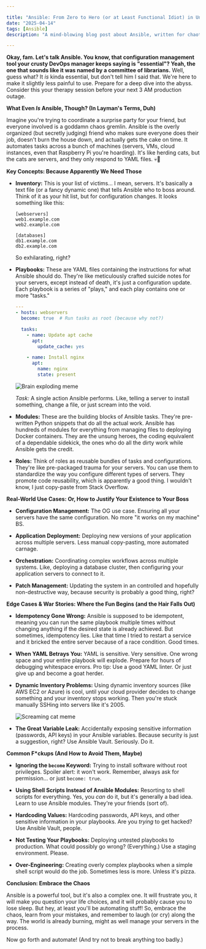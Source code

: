 ```yaml
---

title: "Ansible: From Zero to Hero (or at Least Functional Idiot) in Under 30 Minutes"
date: "2025-04-14"
tags: [Ansible]
description: "A mind-blowing blog post about Ansible, written for chaotic Gen Z engineers. Because let's be honest, you're all winging it anyway."

---
```


**Okay, fam. Let's talk Ansible. You know, that configuration management tool your crusty DevOps manager keeps saying is "essential"? Yeah, the one that sounds like it was named by a committee of librarians.**  Well, guess what? It *is* kinda essential, but don't tell him I said that. We're here to make it slightly less painful to use.  Prepare for a deep dive into the abyss. Consider this your therapy session before your next 3 AM production outage.

**What Even *Is* Ansible, Though? (In Layman's Terms, Duh)**

Imagine you're trying to coordinate a surprise party for your friend, but everyone involved is a goddamn chaos gremlin. Ansible is the overly organized (but secretly judging) friend who makes sure everyone does their job, doesn't burn the house down, and actually gets the cake on time.  It automates tasks across a bunch of machines (servers, VMs, cloud instances, even that Raspberry Pi you're hoarding).  It's like herding cats, but the cats are servers, and they only respond to YAML files. 💀🙏

**Key Concepts: Because Apparently We Need Those**

*   **Inventory:**  This is your list of victims... I mean, servers.  It's basically a text file (or a fancy dynamic one) that tells Ansible who to boss around.  Think of it as your hit list, but for configuration changes.  It looks something like this:

    ```
    [webservers]
    web1.example.com
    web2.example.com

    [databases]
    db1.example.com
    db2.example.com
    ```

    So exhilarating, right?

*   **Playbooks:**  These are YAML files containing the instructions for what Ansible should do.  They're like meticulously crafted suicide notes for your servers, except instead of death, it's just a configuration update. Each playbook is a series of "plays," and each play contains one or more "tasks."

    ```yaml
    ---
    - hosts: webservers
      become: true  # Run tasks as root (because why not?)

      tasks:
        - name: Update apt cache
          apt:
            update_cache: yes

        - name: Install nginx
          apt:
            name: nginx
            state: present
    ```

    ![Brain exploding meme](https://i.imgflip.com/456f4.jpg)

    *Task:*  A single action Ansible performs. Like, telling a server to install something, change a file, or just scream into the void.

*   **Modules:** These are the building blocks of Ansible tasks. They're pre-written Python snippets that do all the actual work. Ansible has hundreds of modules for everything from managing files to deploying Docker containers. They are the unsung heroes, the coding equivalent of a dependable sidekick, the ones who do all the dirty work while Ansible gets the credit.

*   **Roles:** Think of roles as reusable bundles of tasks and configurations.  They're like pre-packaged trauma for your servers.  You can use them to standardize the way you configure different types of servers.  They promote code reusability, which is apparently a good thing. I wouldn't know, I just copy-paste from Stack Overflow.

**Real-World Use Cases: Or, How to Justify Your Existence to Your Boss**

*   **Configuration Management:**  The OG use case.  Ensuring all your servers have the same configuration.  No more "it works on my machine" BS.

*   **Application Deployment:**  Deploying new versions of your application across multiple servers.  Less manual copy-pasting, more automated carnage.

*   **Orchestration:**  Coordinating complex workflows across multiple systems. Like, deploying a database cluster, then configuring your application servers to connect to it.

*   **Patch Management:** Updating the system in an controlled and hopefully non-destructive way, because security is probably a good thing, right?

**Edge Cases & War Stories: Where the Fun Begins (and the Hair Falls Out)**

*   **Idempotency Gone Wrong:** Ansible is supposed to be idempotent, meaning you can run the same playbook multiple times without changing anything if the desired state is already achieved.  But sometimes, idempotency lies.  Like that time I tried to restart a service and it bricked the entire server because of a race condition.  Good times.

*   **When YAML Betrays You:**  YAML is sensitive.  Very sensitive.  One wrong space and your entire playbook will explode.  Prepare for hours of debugging whitespace errors.  Pro tip:  Use a good YAML linter. Or just give up and become a goat herder.

*   **Dynamic Inventory Problems:**  Using dynamic inventory sources (like AWS EC2 or Azure) is cool, until your cloud provider decides to change something and your inventory stops working.  Then you're stuck manually SSHing into servers like it's 2005.

    ![Screaming cat meme](https://i.kym-cdn.com/photos/images/newsfeed/001/912/797/c8c.jpg)

*   **The Great Variable Leak:** Accidentally exposing sensitive information (passwords, API keys) in your Ansible variables.  Because security is just a suggestion, right?  Use Ansible Vault.  Seriously.  Do it.

**Common F\*ckups (And How to Avoid Them, Maybe)**

*   **Ignoring the `become` Keyword:** Trying to install software without root privileges.  Spoiler alert:  it won't work.  Remember, always ask for permission... or just `become: true`.

*   **Using Shell Scripts Instead of Ansible Modules:**  Resorting to shell scripts for everything.  Yes, you *can* do it, but it's generally a bad idea.  Learn to use Ansible modules.  They're your friends (sort of).

*   **Hardcoding Values:**  Hardcoding passwords, API keys, and other sensitive information in your playbooks.  Are you *trying* to get hacked? Use Ansible Vault, people.

*   **Not Testing Your Playbooks:**  Deploying untested playbooks to production.  What could possibly go wrong? (Everything.) Use a staging environment. Please.

*   **Over-Engineering:** Creating overly complex playbooks when a simple shell script would do the job.  Sometimes less is more. Unless it's pizza.

**Conclusion: Embrace the Chaos**

Ansible is a powerful tool, but it's also a complex one. It will frustrate you, it will make you question your life choices, and it will probably cause you to lose sleep. But hey, at least you'll be automating stuff! So, embrace the chaos, learn from your mistakes, and remember to laugh (or cry) along the way. The world is already burning, might as well manage your servers in the process.

Now go forth and automate! (And try not to break anything too badly.)
